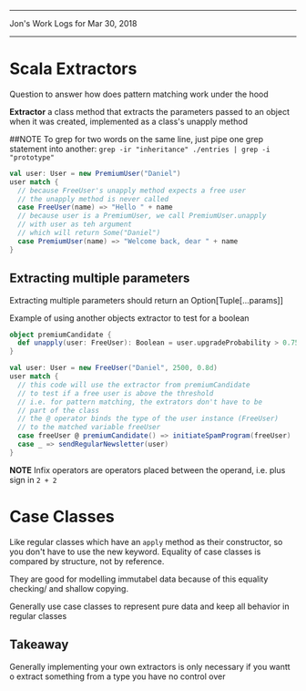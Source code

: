 *****************************************************************

Jon's Work Logs for Mar 30, 2018

*****************************************************************

# Scala Extractors

Question to answer how does pattern matching work under the hood

**Extractor** a class method that extracts the parameters passed to an object when it was created, implemented as a class's unapply method

##NOTE
To grep for two words on the same line, just pipe one grep statement into another: 
`grep -ir "inheritance" ./entries | grep -i "prototype"`

```scala
val user: User = new PremiumUser("Daniel")
user match {
  // because FreeUser's unapply method expects a free user
  // the unapply method is never called
  case FreeUser(name) => "Hello " + name
  // because user is a PremiumUser, we call PremiumUser.unapply
  // with user as teh argument
  // which will return Some("Daniel")
  case PremiumUser(name) => "Welcome back, dear " + name
}
```

## Extracting multiple parameters
Extracting multiple parameters should return an Option[Tuple[...params]]

Example of using another objects extractor to test for a boolean

```scala
object premiumCandidate {
  def unapply(user: FreeUser): Boolean = user.upgradeProbability > 0.75
}

val user: User = new FreeUser("Daniel", 2500, 0.8d)
user match {
  // this code will use the extractor from premiumCandidate
  // to test if a free user is above the threshold
  // i.e. for pattern matching, the extrators don't have to be 
  // part of the class
  // the @ operator binds the type of the user instance (FreeUser)
  // to the matched variable freeUser
  case freeUser @ premiumCandidate() => initiateSpamProgram(freeUser)
  case _ => sendRegularNewsletter(user)
}
```

**NOTE** Infix operators are operators placed between the operand, i.e. plus sign in `2 + 2`

# Case Classes

Like regular classes which have an `apply` method as their constructor, so you don't have to use the new keyword.  Equality of case classes is compared by structure, not by reference.

They are good for modelling immutabel data because of this equality checking/ and shallow copying.

Generally use case classes to represent pure data and keep all behavior in regular classes

## Takeaway

Generally implementing your own extractors is only necessary if you wantt o extract something from a type you have no control over